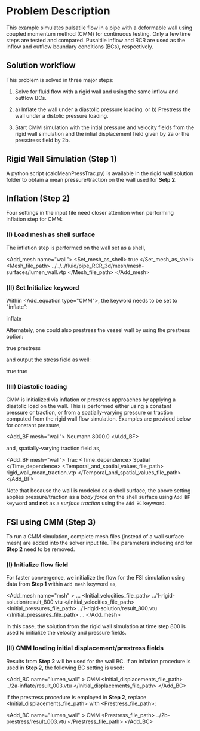 
# **Problem Description**

This example simulates pulsatile flow in a pipe with a deformable wall using coupled momentum method (CMM) for continuous testing. Only a few time steps are tested and compared. Pusaltile inflow and RCR are used as the inflow and outflow boundary conditions (BCs), respectively. 

## Solution workflow

This problem is solved in three major steps:

1. Solve for fluid flow with a rigid wall and using the same inflow and outflow BCs. 

2. a) Inflate the wall under a diastolic pressure loading. or b) Prestress the wall under a distolic pressure loading.

3. Start CMM simulation with the intial pressure and velocity fields from the rigid wall simulation and the intial displacement field given by 2a or the presstress field by 2b.

## Rigid Wall Simulation (Step 1)

A python script (calcMeanPressTrac.py) is available in the rigid wall solution folder to obtain a mean pressure/traction on the wall used for **Setp 2**.

## Inflation (Step 2)

Four settings in the input file need closer attention when performing inflation step for CMM:

### (I) Load mesh as shell surface

The inflation step is performed on the wall set as a shell,

<Add_mesh name="wall"> 
  <Set_mesh_as_shell> true </Set_mesh_as_shell>
  <Mesh_file_path> ../../../fluid/pipe_RCR_3d/mesh/mesh-surfaces/lumen_wall.vtp </Mesh_file_path>
</Add_mesh>

### (II) Set Initialize keyword

Within <Add_equation type="CMM">, the keyword <Initialize> needs to be set to "inflate":

<Initialize> inflate </Initialize>

Alternately, one could also prestress the vessel wall by using the prestress option:

<Prestress> true </Prestress>
<Initialize> prestress </Initialize>

and output the stress field as well:

<Output type="Spatial">
  <Displacement> true </Displacement>
  <Stress> true </Stress>
</Output>


### (III) Diastolic loading

CMM is initialized via inflation or prestress approaches by applying a diastolic load on the wall. This is performed either using a constant pressure or traction, or from a spatially-varying pressure or traction computed from the rigid wall flow simulation. Examples are provided below for constant pressure,

<Add_BF mesh="wall">
  <Type> Neumann </Type>
  <Value> 8000.0 </Value>
</Add_BF>

and, spatially-varying traction field as,

<Add_BF mesh="wall">
  <Type> Trac </Type>
  <Time_dependence> Spatial </Time_dependence>
  <Temporal_and_spatial_values_file_path> rigid_wall_mean_traction.vtp </Temporal_and_spatial_values_file_path>
</Add_BF>

Note that because the wall is modeled as a shell surface, the above setting applies pressure/traction as a *body force* on the shell surface using `Add BF` keyword and **not** as a *surface traction* using the `Add BC` keyword.


## FSI using CMM (Step 3)
To run a CMM simulation, complete mesh files (instead of a wall surface mesh) are added into the solver input file. The parameters including <Prestress> and <Initialize> for **Step 2** need to be removed. 
 
### (I) Initialize flow field

For faster convergence, we initialize the flow for the FSI simulation using data from **Step 1** within `Add mesh` keyword as,

<Add_mesh name="msh" >
...
  <Initial_velocities_file_path> ../1-rigid-solution/result_800.vtu </Initial_velocities_file_path>
  <Initial_pressures_file_path> ../1-rigid-solution/result_800.vtu </Initial_pressures_file_path>
...
</Add_mesh>

In this case, the solution from the rigid wall simulation at time step 800 is used to initialize the velocity and pressure fields.

### (II) CMM loading initial displacement/prestress fields

Results from **Step 2** will be used for the wall BC. If an inflation procedure is used in **Step 2**, the following BC setting is used:

<Add_BC name="lumen_wall" > 
  <Type> CMM </Type> 
  <Initial_displacements_file_path> ../2a-inflate/result_003.vtu </Initial_displacements_file_path>
</Add_BC>


If the prestress procedure is employed in **Step 2**, replace <Initial_displacements_file_path> with <Prestress_file_path>:

<Add_BC name="lumen_wall" > 
  <Type> CMM </Type> 
  <Prestress_file_path> ../2b-prestress/result_003.vtu </Prestress_file_path>
</Add_BC> 




